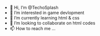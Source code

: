 - 👋 Hi, I’m @TechoSplash
- 👀 I’m interested in game devlopment
- 🌱 I’m currently learning html & css 
- 💞️ I’m looking to collaborate on html codes 
- 📫 How to reach me ...

<!---
TechoSplash/TechoSplash is a ✨ special ✨ repository because its `README.md` (this file) appears on your GitHub profile.
You can click the Preview link to take a look at your changes.
--->
